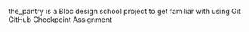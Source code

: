 the_pantry is a Bloc design school project to get familiar with using Git
GitHub Checkpoint Assignment
